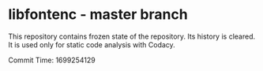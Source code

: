 # libfontenc - master branch

This repository contains frozen state of the repository.
Its history is cleared. It is used only for static code
analysis with Codacy.

Commit Time: 1699254129
